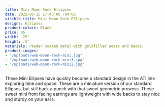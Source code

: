 ```yaml
---
title: Mini Moon Rock Ellipses
date: 2022-05-15 17:43:00 -04:00
visible-title: Mini Moon Rock Ellipses
designs: Ellipses
product-colors: Black
price: 45
width: .25"
height: .5"
materials: Powder coated metal with goldfilled posts and backs.
product-images:
- "/uploads/web-moon-rock-mini.jpg"
- "/uploads/web-moon-rock-mini3.jpg"
- "/uploads/web-moon-rock-mini2.jpg"
---
```


These Mini Ellipses have quickly become a standard design in the ATI line exploring time and space. These are a miniature version of our standard Ellipses, but still back a punch with that sweet geometric prowess. These sweet mini front facing earrings are lightweight with wide backs to stay nice and sturdy on your ears.

